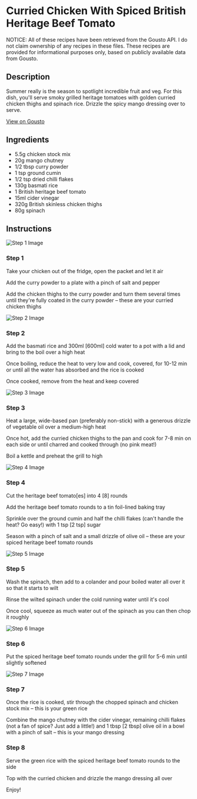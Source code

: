 # Curried Chicken With Spiced British Heritage Beef Tomato

NOTICE: All of these recipes have been retrieved from the Gousto API. I do not claim ownership of any recipes in these files. These recipes are provided for informational purposes only, based on publicly available data from Gousto.

## Description

Summer really is the season to spotlight incredible fruit and veg. For this dish, you'll serve smoky grilled heritage tomatoes with golden curried chicken thighs and spinach rice. Drizzle the spicy mango dressing over to serve. 

[View on Gousto](https://www.gousto.co.uk/recipes/cookbook/curried-chicken-with-spiced-heritage-beef-tomato-mango-dressing)

## Ingredients

- 5.5g chicken stock mix
- 20g mango chutney
- 1/2 tbsp curry powder
- 1 tsp ground cumin
- 1/2 tsp dried chilli flakes
- 130g basmati rice
- 1 British heritage beef tomato
- 15ml cider vinegar
- 320g British skinless chicken thighs
- 80g spinach

## Instructions

![Step 1 Image](https://production-media.gousto.co.uk/cms/recipe-step-image/Step-1-copy-2-1657623481868-x200.jpg)

### Step 1

Take your chicken out of the fridge, open the packet and let it air

Add the curry powder to a plate with a pinch of salt and pepper

Add the chicken thighs to the curry powder and turn them several times until they're fully coated in the curry powder – these are your curried chicken thighs

![Step 2 Image](https://production-media.gousto.co.uk/cms/recipe-step-image/Step-2-copy-2-1657623534162-x200.jpg)

### Step 2

Add the basmati rice and 300ml <span class="text-danger">[600ml]</span> cold water to a pot with a lid and bring to the boil over a high heat

Once boiling, reduce the heat to very low and cook, covered, for 10-12 min or until all the water has absorbed and the rice is cooked

Once cooked, remove from the heat and keep covered

![Step 3 Image](https://production-media.gousto.co.uk/cms/recipe-step-image/Step-3-copy-2-1657623555956-x200.jpg)

### Step 3

Heat a large, wide-based pan (preferably non-stick) with a generous drizzle of vegetable oil over a medium-high heat

Once hot, add the curried chicken thighs to the pan and cook for 7-8 min on each side or until charred and cooked through (no pink meat!)

Boil a kettle and preheat the grill to high

![Step 4 Image](https://production-media.gousto.co.uk/cms/recipe-step-image/Step-4-copy-2-1657623589048-x200.jpg)

### Step 4

Cut the heritage beef tomato<span class="text-danger">[es]</span> into 4<span class="text-danger"> [8] </span>rounds

Add the heritage beef tomato rounds to a tin foil-lined baking tray

Sprinkle over the ground cumin and half the chilli flakes (can't handle the heat? Go easy!) with 1 tsp <span class="text-danger">[2 tsp] </span>sugar

Season with a pinch of salt and a small drizzle of olive oil – these are your spiced heritage beef tomato rounds

![Step 5 Image](https://production-media.gousto.co.uk/cms/recipe-step-image/Step-5-copy-2-1657623611039-x200.jpg)

### Step 5

Wash the spinach, then add to a colander and pour boiled water all over it so that it starts to wilt

Rinse the wilted spinach under the cold running water until it's cool

Once cool, squeeze as much water out of the spinach as you can then chop it roughly

![Step 6 Image](https://production-media.gousto.co.uk/cms/recipe-step-image/Step-6-copy-2-1657623619242-x200.jpg)

### Step 6

Put the spiced heritage beef tomato rounds under the grill for 5-6 min until slightly softened

![Step 7 Image](https://production-media.gousto.co.uk/cms/recipe-step-image/Step-7-copy-2-1657623658967-x200.jpg)

### Step 7

Once the rice is cooked, stir through the chopped spinach and chicken stock mix – this is your green rice

Combine the mango chutney with the cider vinegar, remaining chilli flakes (not a fan of spice? Just add a little!) and 1 tbsp <span class="text-danger">[2 tbsp] </span>olive oil in a bowl with a pinch of salt – this is your mango dressing

### Step 8

Serve the green rice with the spiced heritage beef tomato rounds to the side

Top with the curried chicken and drizzle the mango dressing all over

Enjoy!

